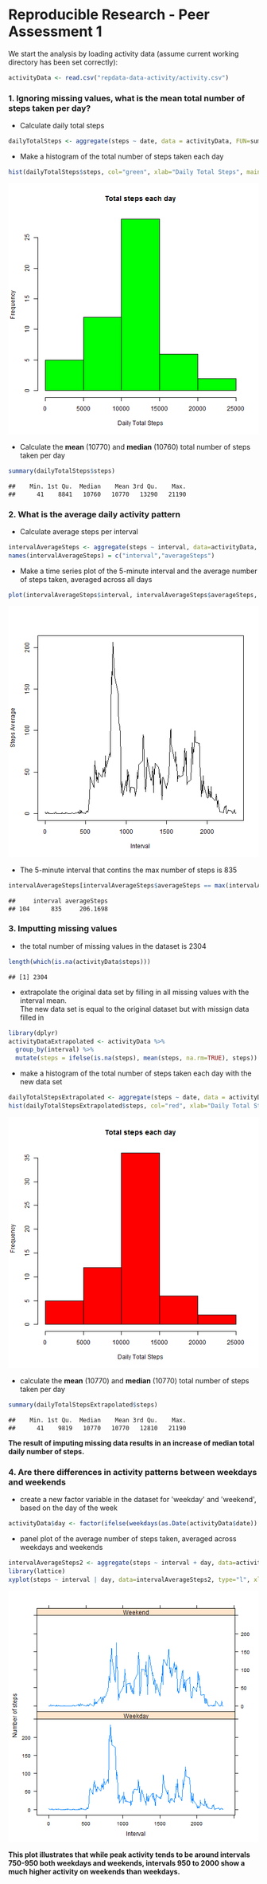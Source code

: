 Reproducible Research - Peer Assessment 1
==========================================


We start the analysis by loading activity data (assume current working directory has been set correctly):


```r
activityData <- read.csv("repdata-data-activity/activity.csv")
```



### 1. Ignoring missing values, what is the mean total number of steps taken per day?

- Calculate daily total steps

```r
dailyTotalSteps <- aggregate(steps ~ date, data = activityData, FUN=sum, na.rm=TRUE)
```

- Make a histogram of the total number of steps taken each day

```r
hist(dailyTotalSteps$steps, col="green", xlab="Daily Total Steps", main="Total steps each day")
```

![plot of chunk unnamed-chunk-3](figure/unnamed-chunk-3-1.png) 

- Calculate the **mean** (10770) and **median** (10760) total number of steps taken per day

```r
summary(dailyTotalSteps$steps)
```

```
##    Min. 1st Qu.  Median    Mean 3rd Qu.    Max. 
##      41    8841   10760   10770   13290   21190
```


### 2. What is the average daily activity pattern  

- Calculate average steps per interval

```r
intervalAverageSteps <- aggregate(steps ~ interval, data=activityData, FUN=mean, na.rm=TRUE)
names(intervalAverageSteps) = c("interval","averageSteps")
```

- Make a time series plot of the 5-minute interval and the average number of steps taken, averaged across all days

```r
plot(intervalAverageSteps$interval, intervalAverageSteps$averageSteps, type="l", xlab="Interval", ylab="Steps Average")
```

![plot of chunk unnamed-chunk-6](figure/unnamed-chunk-6-1.png) 

- The 5-minute interval that contins the max number of steps is 835

```r
intervalAverageSteps[intervalAverageSteps$averageSteps == max(intervalAverageSteps$averageSteps), ]
```

```
##     interval averageSteps
## 104      835     206.1698
```


### 3. Imputting missing values

- the total number of missing values in the dataset is 2304

```r
length(which(is.na(activityData$steps)))
```

```
## [1] 2304
```

- extrapolate the original data set by filling in all missing values with the interval mean.  
The new data set is equal to the original dataset but with missign data filled in

```r
library(dplyr)
activityDataExtrapolated <- activityData %>%
  group_by(interval) %>%
  mutate(steps = ifelse(is.na(steps), mean(steps, na.rm=TRUE), steps))
```

- make a histogram of the total number of steps taken each day with the new data set

```r
dailyTotalStepsExtrapolated <- aggregate(steps ~ date, data = activityDataExtrapolated, FUN=sum, na.rm=TRUE)
hist(dailyTotalStepsExtrapolated$steps, col="red", xlab="Daily Total Steps", main="Total steps each day")
```

![plot of chunk unnamed-chunk-10](figure/unnamed-chunk-10-1.png) 

- calculate the **mean** (10770) and **median** (10770) total number of steps taken per day

```r
summary(dailyTotalStepsExtrapolated$steps)
```

```
##    Min. 1st Qu.  Median    Mean 3rd Qu.    Max. 
##      41    9819   10770   10770   12810   21190
```

**The result of imputing missing data results in an increase of median total daily number of steps.**


### 4. Are there differences in activity patterns between weekdays and weekends

- create a new factor variable in the dataset for 'weekday' and 'weekend', based on the day of the week

```r
activityData$day <- factor(ifelse(weekdays(as.Date(activityData$date)) %in% c('Saturday','Sunday'),'Weekend', 'Weekday'))
```

- panel plot of the average number of steps taken, averaged across weekdays and weekends

```r
intervalAverageSteps2 <- aggregate(steps ~ interval + day, data=activityData, FUN=mean, na.rm=TRUE)
library(lattice)
xyplot(steps ~ interval | day, data=intervalAverageSteps2, type="l", xlab="Interval", ylab="Number of steps", layout=c(1,2))
```

![plot of chunk unnamed-chunk-13](figure/unnamed-chunk-13-1.png) 

**This plot illustrates that while peak activity tends to be around intervals 750-950 both weekdays and weekends, intervals 950 to 2000 show a much higher activity on weekends than weekdays.**
